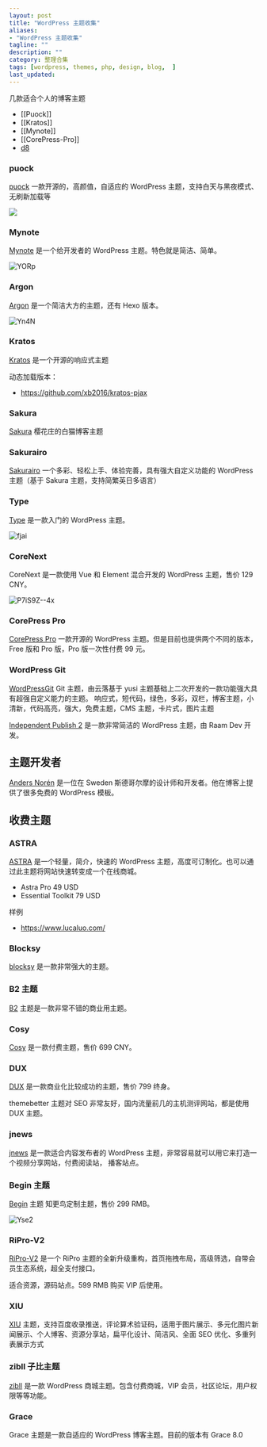 ```yaml
---
layout: post
title: "WordPress 主题收集"
aliases:
- "WordPress 主题收集"
tagline: ""
description: ""
category: 整理合集
tags: [wordpress, themes, php, design, blog,  ]
last_updated:
---
```


几款适合个人的博客主题

- [[Puock]]
- [[Kratos]]
- [[Mynote]]
- [[CorePress-Pro]]
- [d8](https://themebetter.com/theme/d8)
### puock

[puock](https://github.com/Licoy/wordpress-theme-puock) 一款开源的，高颜值，自适应的 WordPress 主题，支持白天与黑夜模式、无刷新加载等

![](https://photo.einverne.info/images/2023/01/16/gq1D.jpg)

### Mynote

[Mynote](https://terryl.in/) 是一个给开发者的 WordPress 主题。特色就是简洁、简单。

![YORp](https://photo.einverne.info/images/2023/04/25/YORp.jpg)

### Argon

[Argon](https://github.com/solstice23/argon-theme) 是一个简洁大方的主题，还有 Hexo 版本。

![Yn4N](https://photo.einverne.info/images/2023/04/25/Yn4N.jpg)

### Kratos

[Kratos](https://github.com/Vtrois/Kratos) 是一个开源的响应式主题

动态加载版本：

- <https://github.com/xb2016/kratos-pjax>

### Sakura

[Sakura](https://github.com/mashirozx/Sakura) 樱花庄的白猫博客主题

### Sakurairo

[Sakurairo](https://github.com/mirai-mamori/Sakurairo) 一个多彩、轻松上手、体验完善，具有强大自定义功能的 WordPress 主题（基于 Sakura 主题，支持简繁英日多语言）

### Type

[Type](https://wordpress.org/themes/type/) 是一款入门的 WordPress 主题。

![fjai](https://photo.einverne.info/images/2023/11/18/fjai.png)

### CoreNext

CoreNext 是一款使用 Vue 和 Element 混合开发的 WordPress 主题，售价 129 CNY。

![P7iS9Z--4x](https://pic.einverne.info/images/P7iS9Z--4x.png)


### CorePress Pro

[CorePress Pro](https://www.lovestu.com/corepress.html) 一款开源的 WordPress 主题。但是目前也提供两个不同的版本，Free 版和 Pro 版，Pro 版一次性付费 99 元。

### WordPress Git

[WordPressGit](https://github.com/BennyThink/WordPressGit) Git 主题，由云落基于 yusi 主题基础上二次开发的一款功能强大具有超强自定义能力的主题。
响应式，短代码，绿色，多彩，双栏，博客主题，小清新，代码高亮，强大，免费主题，CMS 主题，卡片式，图片主题

[Independent Publish 2](https://wordpress.com/theme/independent-publisher-2) 是一款非常简洁的 WordPress 主题，由 Raam Dev 开发。


## 主题开发者

[Anders Norén](https://andersnoren.se/) 是一位在 Sweden 斯德哥尔摩的设计师和开发者。他在博客上提供了很多免费的 WordPress 模板。

## 收费主题

### ASTRA

[ASTRA](https://wpastra.com/) 是一个轻量，简介，快速的 WordPress 主题，高度可订制化。也可以通过此主题将网站快速转变成一个在线商城。

- Astra Pro 49 USD
- Essential Toolkit 79 USD

样例

- <https://www.lucaluo.com/>

### Blocksy

[blocksy](https://creativethemes.com/blocksy/) 是一款非常强大的主题。


### B2 主题

[B2](https://7b2.com/) 主题是一款非常不错的商业用主题。

### Cosy

[Cosy](https://www.nicetheme.cn/store/cosy) 是一款付费主题，售价 699 CNY。

### DUX

[DUX](https://themebetter.com/theme/dux) 是一款商业化比较成功的主题，售价 799 终身。

themebetter 主题对 SEO 非常友好，国内流量前几的主机测评网站，都是使用 DUX 主题。

### jnews

[jnews](https://jnews.io/) 是一款适合内容发布者的 WordPress 主题，非常容易就可以用它来打造一个视频分享网站，付费阅读站， 播客站点。

### Begin 主题

[Begin](https://zmingcx.com/begin.html) 主题 知更鸟定制主题，售价 299 RMB。

![Yse2](https://photo.einverne.info/images/2023/04/25/Yse2.png)

### RiPro-V2

[RiPro-V2](https://ritheme.com/theme/820.html) 是一个 RiPro 主题的全新升级重构，首页拖拽布局，高级筛选，自带会员生态系统，超全支付接口。

适合资源，源码站点。599 RMB 购买 VIP 后使用。

### XIU

[XIU](https://themebetter.com/theme/xiu) 主题，支持百度收录推送，评论算术验证码，适用于图片展示、多元化图片新闻展示、个人博客、资源分享站，扁平化设计、简洁风、全面 SEO 优化、多重列表展示方式

### zibll 子比主题

[zibll](https://www.zibll.com/) 是一款 WordPress 商城主题。包含付费商城，VIP 会员，社区论坛，用户权限等等功能。

### Grace
Grace 主题是一款自适应的 WordPress 博客主题。目前的版本有 Grace 8.0

